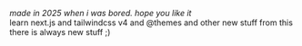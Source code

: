 *made in 2025 when i was bored. hope you like it*<br>
learn next.js and tailwindcss v4 and @themes and other new stuff from this<br>
there is always new stuff ;)
